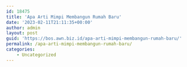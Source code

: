 ```yaml
---
id: 18475
title: 'Apa Arti Mimpi Membangun Rumah Baru'
date: '2023-02-11T21:11:35+00:00'
author: admin
layout: post
guid: 'https://bos.awn.biz.id/apa-arti-mimpi-membangun-rumah-baru/'
permalink: /apa-arti-mimpi-membangun-rumah-baru/
categories:
    - Uncategorized
---
```


